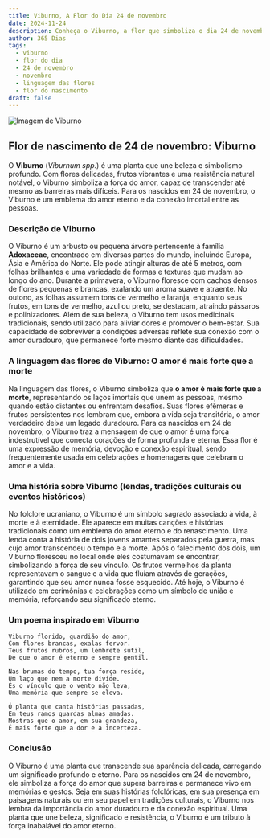 ```yaml
---
title: Viburno, A Flor do Dia 24 de novembro
date: 2024-11-24
description: Conheça o Viburno, a flor que simboliza o dia 24 de novembro e seu significado 'O amor é mais forte que a morte'. Explore a beleza e o simbolismo desta flor encantadora.
author: 365 Dias
tags:
  - viburno
  - flor do dia
  - 24 de novembro
  - novembro
  - linguagem das flores
  - flor do nascimento
draft: false
---
```


![Imagem de Viburno](https://cdn.pixabay.com/photo/2019/05/19/21/28/viburnum-4215322_640.jpg#center)


## Flor de nascimento de 24 de novembro: Viburno

O **Viburno** (_Viburnum spp._) é uma planta que une beleza e simbolismo profundo. Com flores delicadas, frutos vibrantes e uma resistência natural notável, o Viburno simboliza a força do amor, capaz de transcender até mesmo as barreiras mais difíceis. Para os nascidos em 24 de novembro, o Viburno é um emblema do amor eterno e da conexão imortal entre as pessoas.

### Descrição de Viburno

O Viburno é um arbusto ou pequena árvore pertencente à família **Adoxaceae**, encontrado em diversas partes do mundo, incluindo Europa, Ásia e América do Norte. Ele pode atingir alturas de até 5 metros, com folhas brilhantes e uma variedade de formas e texturas que mudam ao longo do ano. Durante a primavera, o Viburno floresce com cachos densos de flores pequenas e brancas, exalando um aroma suave e atraente. No outono, as folhas assumem tons de vermelho e laranja, enquanto seus frutos, em tons de vermelho, azul ou preto, se destacam, atraindo pássaros e polinizadores. Além de sua beleza, o Viburno tem usos medicinais tradicionais, sendo utilizado para aliviar dores e promover o bem-estar. Sua capacidade de sobreviver a condições adversas reflete sua conexão com o amor duradouro, que permanece forte mesmo diante das dificuldades.

### A linguagem das flores de Viburno: O amor é mais forte que a morte

Na linguagem das flores, o Viburno simboliza que **o amor é mais forte que a morte**, representando os laços imortais que unem as pessoas, mesmo quando estão distantes ou enfrentam desafios. Suas flores efêmeras e frutos persistentes nos lembram que, embora a vida seja transitória, o amor verdadeiro deixa um legado duradouro. Para os nascidos em 24 de novembro, o Viburno traz a mensagem de que o amor é uma força indestrutível que conecta corações de forma profunda e eterna. Essa flor é uma expressão de memória, devoção e conexão espiritual, sendo frequentemente usada em celebrações e homenagens que celebram o amor e a vida.

### Uma história sobre Viburno (lendas, tradições culturais ou eventos históricos)

No folclore ucraniano, o Viburno é um símbolo sagrado associado à vida, à morte e à eternidade. Ele aparece em muitas canções e histórias tradicionais como um emblema do amor eterno e do renascimento. Uma lenda conta a história de dois jovens amantes separados pela guerra, mas cujo amor transcendeu o tempo e a morte. Após o falecimento dos dois, um Viburno floresceu no local onde eles costumavam se encontrar, simbolizando a força de seu vínculo. Os frutos vermelhos da planta representavam o sangue e a vida que fluíam através de gerações, garantindo que seu amor nunca fosse esquecido. Até hoje, o Viburno é utilizado em cerimônias e celebrações como um símbolo de união e memória, reforçando seu significado eterno.

### Um poema inspirado em Viburno

```
Viburno florido, guardião do amor,  
Com flores brancas, exalas fervor.  
Teus frutos rubros, um lembrete sutil,  
De que o amor é eterno e sempre gentil.  

Nas brumas do tempo, tua força reside,  
Um laço que nem a morte divide.  
És o vínculo que o vento não leva,  
Uma memória que sempre se eleva.  

Ó planta que canta histórias passadas,  
Em teus ramos guardas almas amadas.  
Mostras que o amor, em sua grandeza,  
É mais forte que a dor e a incerteza.  
```

### Conclusão

O Viburno é uma planta que transcende sua aparência delicada, carregando um significado profundo e eterno. Para os nascidos em 24 de novembro, ele simboliza a força do amor que supera barreiras e permanece vivo em memórias e gestos. Seja em suas histórias folclóricas, em sua presença em paisagens naturais ou em seu papel em tradições culturais, o Viburno nos lembra da importância do amor duradouro e da conexão espiritual. Uma planta que une beleza, significado e resistência, o Viburno é um tributo à força inabalável do amor eterno.